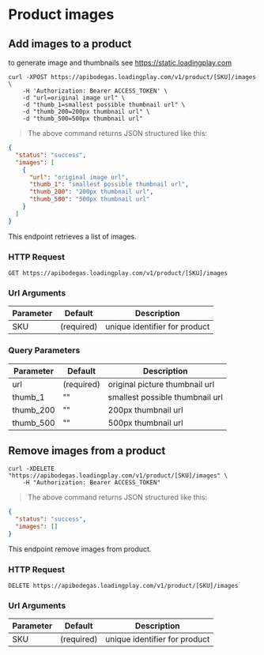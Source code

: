 # Product images

## Add images to a product

to generate image and thumbnails see https://static.loadingplay.com

```shell
curl -XPOST https://apibodegas.loadingplay.com/v1/product/[SKU]/images \
    -H 'Authorization: Bearer ACCESS_TOKEN' \
    -d "url=original image url" \
    -d "thumb_1=smallest possible thumbnail url" \
    -d "thumb_200=200px thumbnail url" \
    -d "thumb_500=500px thumbnail url"
```

> The above command returns JSON structured like this:

```json
{
  "status": "success",
  "images": [
    {
      "url": "original image url",
      "thumb_1": "smallest possible thumbnail url",
      "thumb_200": "200px thumbnail url",
      "thumb_500": "500px thumbnail url"
    }
  ]
}
```

This endpoint retrieves a list of images.

### HTTP Request

`GET https://apibodegas.loadingplay.com/v1/product/[SKU]/images`

### Url Arguments

| Parameter | Default    | Description                     |
| --------- | ---------- | ------------------------------- |
| SKU       | (required) | unique identifier for product   |

### Query Parameters

| Parameter | Default    | Description                     |
| --------- | ---------- | ------------------------------- |
| url       | (required) | original picture thumbnail url  |
| thumb_1   | ""         | smallest possible thumbnail url |
| thumb_200 | ""         | 200px thumbnail url             |
| thumb_500 | ""         | 500px thumbnail url             |





## Remove images from a product

```shell
curl -XDELETE "https://apibodegas.loadingplay.com/v1/product/[SKU]/images" \
    -H "Authorization: Bearer ACCESS_TOKEN"
```

> The above command returns JSON structured like this:

```json
{
  "status": "success",
  "images": []
}
```

This endpoint remove images from product.

### HTTP Request

`DELETE https://apibodegas.loadingplay.com/v1/product/[SKU]/images`

### Url Arguments

| Parameter | Default    | Description                     |
| --------- | ---------- | ------------------------------- |
| SKU       | (required) | unique identifier for product   |
